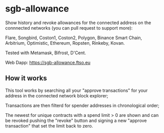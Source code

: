 # sgb-allowance
Show history and revoke allowances for the connected address on the connnected networks (you can pull request to support more):

Flare, Songbird, Coston1, Coston2, Polygon, Binance Smart Chain, Arbitrium, Optimistic, Ethereum, Ropsten, Rinkeby, Kovan.

Tested with Metamask, Bifrost, D'Cent.

Web Dapp: https://sgb-allowance.ftso.eu 

## How it works
This tool works by searching all your "approve transactions" for your address in the connected network block explorer;

Transactions are then filterd for spender addresses in chronological order;

The newest for unique contracts with a spend limit > 0 are shown and can be revoked pushing the "revoke" button and signing a new "approve transaction" that set the limit back to zero.
